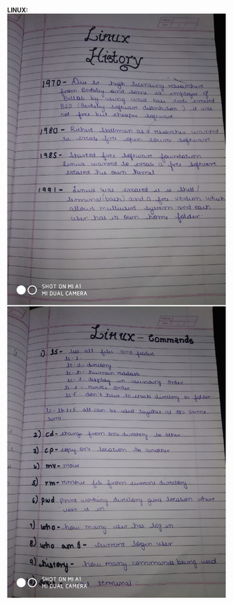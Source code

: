 **LINUX:**
![LINUX images](https://github.com/samruddhimanjrekar/Images/blob/cd0c3fd64453d1ee4f1384e11f6aa477e347677d/WhatsApp%20Image%202021-05-26%20at%207.18.48%20PM.jpeg)
![LINUX images](https://github.com/samruddhimanjrekar/Images/blob/cd0c3fd64453d1ee4f1384e11f6aa477e347677d/WhatsApp%20Image%202021-05-26%20at%207.18.49%20PM.jpeg)
